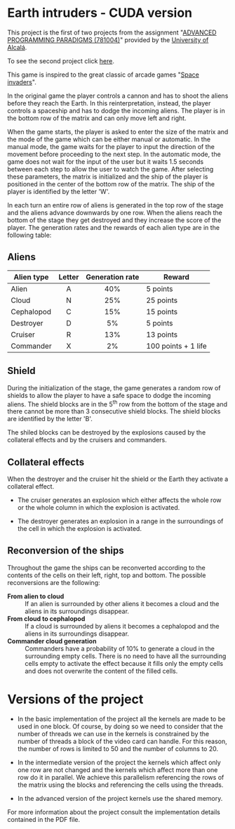 # Earth intruders - CUDA version

This project is the first of two projects from the assignment "[ADVANCED PROGRAMMING PARADIGMS (781004)](https://www.uah.es/en/estudios/estudios-oficiales/grados/asignatura/Paradigmas-Avanzados-de-Programacion-781004/)" provided by the [University of Alcalá](https://www.uah.es/en/).

To see the second project click [here](https://github.com/GabrieleColapinto/Earth-intruders-SCALA).

This game is inspired to the great classic of arcade games "[Space invaders](https://en.wikipedia.org/wiki/Space_Invaders)".

In the original game the player controls a cannon and has to shoot the aliens before they reach the Earth. In this reinterpretation, instead, the player controls a spaceship and has to dodge the incoming aliens. The player is in the bottom row of the matrix and can only move left and right.

When the game starts, the player is asked to enter the size of the matrix and the mode of the game which can be either manual or automatic. In the manual mode, the game waits for the player to input the direction of the movement before proceeding to the next step. In the automatic mode, the game does not wait for the input of the user but it waits 1.5 seconds between each step to allow the user to watch the game. After selecting these parameters, the matrix is initialized and the ship of the player is positioned in the center of the bottom row of the matrix. The ship of the player is identified by the letter 'W'.

In each turn an entire row of aliens is generated in the top row of the stage and the aliens advance downwards by one row. When the aliens reach the bottom of the stage they get destroyed and they increase the score of the player. The generation rates and the rewards of each alien type are in the following table:

## Aliens

| Alien type | Letter | Generation rate | Reward |
| ---------- | :----: | :-------------: | ------ |
| Alien | A | 40% | 5 points |
| Cloud | N | 25% | 25 points |
| Cephalopod | C | 15% | 15 points |
| Destroyer | D | 5% | 5 points |
| Cruiser | R | 13% | 13 points |
| Commander | X | 2% | 100 points + 1 life |

## Shield
During the initialization of the stage, the game generates a random row of shields to allow the player to have a safe space to dodge the incoming aliens. The shield blocks are in the 5<sup>th</sup> row from the bottom of the stage and there cannot be more than 3 consecutive shield blocks. The shield blocks are identified by the letter 'B'.

The shiled blocks can be destroyed by the explosions caused by the collateral effects and by the cruisers and commanders.

## Collateral effects
When the destroyer and the cruiser hit the shield or the Earth they activate a collateral effect.

- The cruiser generates an explosion which either affects the whole row or the whole column in which the explosion is activated.

- The destroyer generates an explosion in a range in the surroundings of the cell in which the explosion is activated.

## Reconversion of the ships
Throughout the game the ships can be reconverted according to the contents of the cells on their left, right, top and bottom. The possible reconversions are the following:

<dl>
<dt><strong>From alien to cloud</strong></dt>
<dd>If an alien is surrounded by other aliens it becomes a cloud and the aliens in its surroundings disappear.</dd>
<dt><strong>From cloud to cephalopod</strong></dt>
<dd>If a cloud is surrounded by aliens it becomes a cephalopod and the aliens in its surroundings disappear.</dd>
<dt><strong>Commander cloud generation</strong></dt>
<dd>Commanders have a probability of 10% to generate a cloud in the surrounding empty cells. There is no need to have all the surrounding cells empty to activate the effect because it fills only the empty cells and does not overwrite the content of the filled cells.</dd>
</dl>

# Versions of the project
- In the basic implementation of the project all the kernels are made to be used in one block. Of course, by doing so we need to consider that the number of threads we can use in the kernels is constrained by the number of threads a block of the video card can handle. For this reason, the number of rows is limited to 50 and the number of columns to 20.

- In the intermediate version of the project the kernels which affect only one row are not changed and the kernels which affect more than one row do it in parallel. We achieve this parallelism referencing the rows of the matrix using the blocks and referencing the cells using the threads.

- In the advanced version of the project kernels use the shared memory.

For more information about the project consult the implementation details contained in the PDF file.
